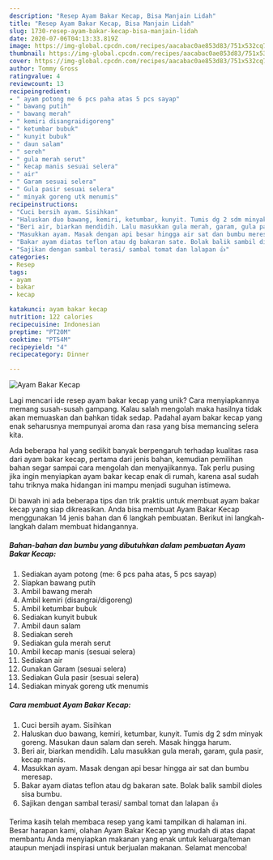 ```yaml
---
description: "Resep Ayam Bakar Kecap, Bisa Manjain Lidah"
title: "Resep Ayam Bakar Kecap, Bisa Manjain Lidah"
slug: 1730-resep-ayam-bakar-kecap-bisa-manjain-lidah
date: 2020-07-06T04:13:33.819Z
image: https://img-global.cpcdn.com/recipes/aacabac0ae853d83/751x532cq70/ayam-bakar-kecap-foto-resep-utama.jpg
thumbnail: https://img-global.cpcdn.com/recipes/aacabac0ae853d83/751x532cq70/ayam-bakar-kecap-foto-resep-utama.jpg
cover: https://img-global.cpcdn.com/recipes/aacabac0ae853d83/751x532cq70/ayam-bakar-kecap-foto-resep-utama.jpg
author: Tommy Gross
ratingvalue: 4
reviewcount: 13
recipeingredient:
- " ayam potong me 6 pcs paha atas 5 pcs sayap"
- " bawang putih"
- " bawang merah"
- " kemiri disangraidigoreng"
- " ketumbar bubuk"
- " kunyit bubuk"
- " daun salam"
- " sereh"
- " gula merah serut"
- " kecap manis sesuai selera"
- " air"
- " Garam sesuai selera"
- " Gula pasir sesuai selera"
- " minyak goreng utk menumis"
recipeinstructions:
- "Cuci bersih ayam. Sisihkan"
- "Haluskan duo bawang, kemiri, ketumbar, kunyit. Tumis dg 2 sdm minyak goreng. Masukan daun salam dan sereh. Masak hingga harum."
- "Beri air, biarkan mendidih. Lalu masukkan gula merah, garam, gula pasir, kecap manis."
- "Masukkan ayam. Masak dengan api besar hingga air sat dan bumbu meresap."
- "Bakar ayam diatas teflon atau dg bakaran sate. Bolak balik sambil dioles sisa bumbu."
- "Sajikan dengan sambal terasi/ sambal tomat dan lalapan 👍"
categories:
- Resep
tags:
- ayam
- bakar
- kecap

katakunci: ayam bakar kecap 
nutrition: 122 calories
recipecuisine: Indonesian
preptime: "PT20M"
cooktime: "PT54M"
recipeyield: "4"
recipecategory: Dinner

---
```



![Ayam Bakar Kecap](https://img-global.cpcdn.com/recipes/aacabac0ae853d83/751x532cq70/ayam-bakar-kecap-foto-resep-utama.jpg)

Lagi mencari ide resep ayam bakar kecap yang unik? Cara menyiapkannya memang susah-susah gampang. Kalau salah mengolah maka hasilnya tidak akan memuaskan dan bahkan tidak sedap. Padahal ayam bakar kecap yang enak seharusnya mempunyai aroma dan rasa yang bisa memancing selera kita.



Ada beberapa hal yang sedikit banyak berpengaruh terhadap kualitas rasa dari ayam bakar kecap, pertama dari jenis bahan, kemudian pemilihan bahan segar sampai cara mengolah dan menyajikannya. Tak perlu pusing jika ingin menyiapkan ayam bakar kecap enak di rumah, karena asal sudah tahu triknya maka hidangan ini mampu menjadi suguhan istimewa.


Di bawah ini ada beberapa tips dan trik praktis untuk membuat ayam bakar kecap yang siap dikreasikan. Anda bisa membuat Ayam Bakar Kecap menggunakan 14 jenis bahan dan 6 langkah pembuatan. Berikut ini langkah-langkah dalam membuat hidangannya.

<!--inarticleads1-->

##### Bahan-bahan dan bumbu yang dibutuhkan dalam pembuatan Ayam Bakar Kecap:

1. Sediakan  ayam potong (me: 6 pcs paha atas, 5 pcs sayap)
1. Siapkan  bawang putih
1. Ambil  bawang merah
1. Ambil  kemiri (disangrai/digoreng)
1. Ambil  ketumbar bubuk
1. Sediakan  kunyit bubuk
1. Ambil  daun salam
1. Sediakan  sereh
1. Sediakan  gula merah serut
1. Ambil  kecap manis (sesuai selera)
1. Sediakan  air
1. Gunakan  Garam (sesuai selera)
1. Sediakan  Gula pasir (sesuai selera)
1. Sediakan  minyak goreng utk menumis




<!--inarticleads2-->

##### Cara membuat Ayam Bakar Kecap:

1. Cuci bersih ayam. Sisihkan
1. Haluskan duo bawang, kemiri, ketumbar, kunyit. Tumis dg 2 sdm minyak goreng. Masukan daun salam dan sereh. Masak hingga harum.
1. Beri air, biarkan mendidih. Lalu masukkan gula merah, garam, gula pasir, kecap manis.
1. Masukkan ayam. Masak dengan api besar hingga air sat dan bumbu meresap.
1. Bakar ayam diatas teflon atau dg bakaran sate. Bolak balik sambil dioles sisa bumbu.
1. Sajikan dengan sambal terasi/ sambal tomat dan lalapan 👍




Terima kasih telah membaca resep yang kami tampilkan di halaman ini. Besar harapan kami, olahan Ayam Bakar Kecap yang mudah di atas dapat membantu Anda menyiapkan makanan yang enak untuk keluarga/teman ataupun menjadi inspirasi untuk berjualan makanan. Selamat mencoba!
